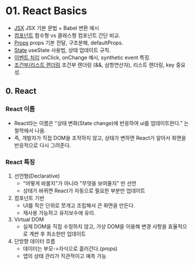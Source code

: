 # 01. React Basics

- [JSX](./jsx.md)   JSX 기본 문법 + Babel 변환 예시
- [컴포넌트](./component.md) 함수형 vs 클래스형 컴포넌트 간단 비교.
- [Props](./props.md) props 기본 전달, 구조분해, defaultProps.
- [State](./state.md) useState 사용법, 상태 업데이트 규칙.
- [이벤트 처리](./event-handling.md) onClick, onChange 예시, synthetic event 특징.
- [조건부/리스트 렌더링](./rendering.md) 조건부 렌더링 (&&, 삼항연산자), 리스트 렌더링, key 중요성.

## 0. React

### React 이름

- React라는 이름은 "상태 변화(State change)에 반응하여 ui를 업데이트한다." 는 철학에서 나옴.
- 즉, 개발자가 직접 DOM을 조작하지 않고, 상태가 변하면 React가 알아서 화면을 반응적으로 다시 그려준다.

### React 특징

1. 선언형(Declarative)
   - "어떻게 바꿀지"가 아니라 "무엇을 보여줄지" 만 선언
   - 상태가 바뀌면 React가 자동으로 필요한 부분만 업데이트
2. 컴포넌트 기반
   - UI를 작은 단위로 쪼개고 조립해서 큰 화면을 만든다.
   - 재사용 가능하고 유지보수에 유리.
3. Virtual DOM
   - 실제 DOM을 직접 수정하지 않고, 가상 DOM을 이용해 변경 사항을 효율적으로 계싼 후 최소한만 업데이트
4. 단방향 데이터 흐름
   - 데이터는 부모->자식으로 흘러간다.(props)
   - 앱의 상태 관리가 직관적이고 예측 가능


